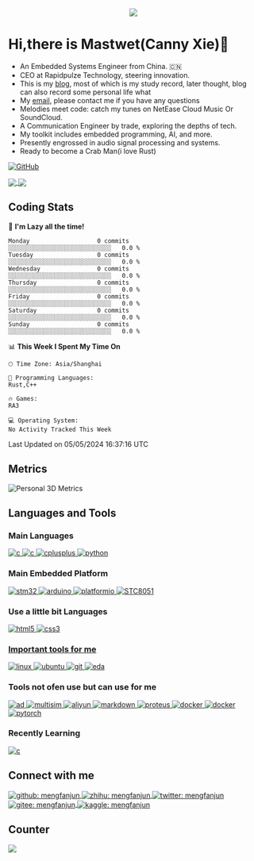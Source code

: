 
<h3 align="center">
  <a href="https://git.io/typing-svg">
    <!--     <img src="https://readme-typing-svg.herokuapp.com/?lines=大,+家好!;这+是+大湿....;很+高兴+见+到你!&center=true&size=30"> -->
    <img
      src="https://readme-typing-svg.herokuapp.com?font=Charis+SIL&size=30&duration=3000&color=1AACF7&center=true&vCenter=true&lines=Hello%2C+There!;This+is+Mastwet!;Nice+to+meet+you!">
  </a>
  </h1>



# Hi,there is Mastwet(Canny Xie)👋
- An Embedded Systems Engineer from China. 🇨🇳
- CEO at Rapidpulze Technology, steering innovation.
- This is my [blog]([https://www.cnblogs.com/bigtwetwet](https://www.cnblogs.com/bigtwetwet)), most of which is my study record, later thought, blog can also record some personal life what
- My [email](mastwet@foxmail.com), please contact me if you have any questions
- Melodies meet code: catch my tunes on NetEase Cloud Music Or SoundCloud.
- A Communication Engineer by trade, exploring the depths of tech.
- My toolkit includes embedded programming, AI, and more.
- Presently engrossed in audio signal processing and systems.
- Ready to become a Crab Man(i love Rust)




 




<!--
<a href="https://www.cnblogs.com/bigtwetwet" target="_blank" rel="noopener noreferrer"><img src="https://img.shields.io/static/v1?label=mfjblog.top&message=MyBlog&color=gray&labelColor=2C68C3&style=for-the-badge&logo=MicroSoftOneDrive&logoColor=white" alt="GitHub" /></a>




<a href="https://mastwet.github.io/">
  <img align="center" src="https://github-profile-trophy.vercel.app/?username=MengFanjun020906&row=1&column=4"/>
</a>


<a href="https://mastwet.github.io/">
  <img align="center" src="https://github-readme-stats.vercel.app/api?username=MengFanjun020906&hide=contribs"/>
</a>

-->



<a href="https://mfjblog.top" target="_blank" rel="noopener noreferrer"><img src="https://img.shields.io/static/v1?label=mfjblog.top&message=MyBlog&color=gray&labelColor=2C68C3&style=for-the-badge&logo=MicroSoftOneDrive&logoColor=white" alt="GitHub" /></a>




<a href="https://mastwet.github.io/">
  <img align="center" src="https://github-profile-trophy.vercel.app/?username=mastwet&row=1&column=4"/>
</a>


<a href="https://mastwet.github.io/">
  <img align="center" src="https://github-readme-stats.vercel.app/api?username=mastwet&hide=contribs"/>
</a>


<h2 align="left">Coding Stats</h2>


📅 **I'm Lazy all the time!** 

```text
Monday                   0 commits          ░░░░░░░░░░░░░░░░░░░░░░░░░░░░░   0.0 % 
Tuesday                  0 commits          ░░░░░░░░░░░░░░░░░░░░░░░░░░░░░   0.0 % 
Wednesday                0 commits          ░░░░░░░░░░░░░░░░░░░░░░░░░░░░░   0.0 % 
Thursday                 0 commits          ░░░░░░░░░░░░░░░░░░░░░░░░░░░░░   0.0 % 
Friday                   0 commits          ░░░░░░░░░░░░░░░░░░░░░░░░░░░░░   0.0 % 
Saturday                 0 commits          ░░░░░░░░░░░░░░░░░░░░░░░░░░░░░   0.0 % 
Sunday                   0 commits          ░░░░░░░░░░░░░░░░░░░░░░░░░░░░░   0.0 % 
```


📊 **This Week I Spent My Time On** 

```text
🕑︎ Time Zone: Asia/Shanghai

💬 Programming Languages: 
Rust,C++

🔥 Games: 
RA3

💻 Operating System: 
No Activity Tracked This Week
```


 Last Updated on 05/05/2024 16:37:16 UTC
<!--END_SECTION:waka-->
<h2 align="left">Metrics</h2>

![Personal 3D Metrics](./profile-3d-contrib/profile-season-animate.svg)


<h2 align="left">Languages and Tools</h2>
<h3 align="left">Main Languages</h3>
<p align="left">
    <a href="https://rust.org/" target="_blank" rel="noreferrer">
    <img
      src="https://img.shields.io/badge/-Rust-00000?style=for-the-badge&logo=rust&logoColor=red"
      alt="c"
    />
  </a>
  <a href="https://www.cprogramming.com/" target="_blank" rel="noreferrer">
    <img
      src="https://img.shields.io/badge/C-00599C?style=for-the-badge&logo=c&logoColor=white"
      alt="c"
    />
  </a>
  <a href="https://www.w3schools.com/cpp/" target="_blank" rel="noreferrer">
    <img
      src="https://img.shields.io/badge/C%2B%2B-00599C?style=for-the-badge&logo=c%2B%2B&logoColor=white"
      alt="cplusplus"
    />
  </a>
<a href="https://www.python.org" target="_blank" rel="noreferrer">
    <img
      src="https://img.shields.io/badge/Python-FFD43B?style=for-the-badge&logo=python&logoColor=blue"
      alt="python"
    />
  </a>
  <h3 align="left">Main Embedded Platform </h3>
  <a href="https://www.st.com/en/microcontrollers-microprocessors/stm32-32-bit-arm-cortex-mcus.html" target="_blank" rel="noreferrer">
    <img
      src="https://img.shields.io/badge/STM32-03234B?style=for-the-badge&logo=stmicroelectronics&logoColor=white"
      alt="stm32"
    />
  </a> 
  <a href="https://www.arduino.cc/" target="_blank" rel="noreferrer">
    <img
      src="https://img.shields.io/badge/Arduino-00878F?style=for-the-badge&logo=Arduino&logoColor=white"
      alt="arduino"
    />
  </a> 
  <a href="https://www.arduino.cc/" target="_blank" rel="noreferrer">
    <img
      src="https://img.shields.io/badge/platformio-F5822A?style=for-the-badge&logo=platformio&logoColor=white"
      alt="platformio"
    />
  </a> 
  <a href="https://stcai.com/" target="_blank" rel="noreferrer">
    <img
      src="https://img.shields.io/badge/STC8051-0071C5?style=for-the-badge&logo=Intel&logoColor=#0071C5"
      alt="STC8051"
    />
</a>
  
  <h3 align="left">Use a little bit Languages</h3>
  <a href="https://www.w3.org/html/" target="_blank" rel="noreferrer">
    <img
      src="https://img.shields.io/badge/HTML5-E34F26?style=for-the-badge&logo=html5&logoColor=white"
      alt="html5"
    />
  </a>
  <a href="https://www.w3schools.com/css/" target="_blank" rel="noreferrer">
    <img
      src="https://img.shields.io/badge/CSS3-1572B6?style=for-the-badge&logo=css3&logoColor=white"
      alt="css3"
    />


  <h3 align="left">Important tools for me</h3>
   <a href="https://zh.wikipedia.org/zh-tw/Linux" target="_blank" rel="noreferrer">
    <img
      src="https://img.shields.io/badge/Linux-FCC624?style=for-the-badge&logo=linux&logoColor=black"
      alt="linux"
    />
  </a> 
    
  <a href="https://ubuntu.com/download" target="_blank" rel="noreferrer">
    <img
      src="https://img.shields.io/badge/Ubuntu-E95420?style=for-the-badge&logo=ubuntu&logoColor=black"
      alt="ubuntu"
    />
  </a> 
  <a href="https://git-scm.com/" target="_blank" rel="noreferrer">
    <img src="https://img.shields.io/badge/GIT-E44C30?style=for-the-badge&logo=git&logoColor=white" alt="git" />
  </a>


    
  <a href="https://lceda.cn/" target="_blank" rel="noreferrer">
    <img
      src="https://img.shields.io/badge/ICEDA-1765F6?style=for-the-badge&logo=easyeda&logoColor=white"
      alt="eda"
    />
  </a> 

  <h3 align="left">Tools not ofen use but can use for me</h3>
  <a href="https://www.altium.com/altium-designer" target="_blank" rel="noreferrer">
    <img
      src="https://img.shields.io/badge/Atiumdesigner-A5915F?style=for-the-badge&logo=altiumdesigner&logoColor=white"
      alt="ad"
    />
  </a> 
  <a href="https://www.ni.com/en/support/downloads/software-products/download.multisim.htm" target="_blank" rel="noreferrer">
    <img
      src="https://img.shields.io/badge/Multisim-57B685?style=for-the-badge&logo=multisim&logoColor=white"
      alt="multisim"
    />
  </a> 


  <a href="https://cn.aliyun.com/" target="_blank" rel="noreferrer">
    <img
      src="https://img.shields.io/badge/alibabacloud-FF6A00?style=for-the-badge&logo=alibabacloud&logoColor=white"
      alt="aliyun"
    />
  </a> 
  <a href="https://www.markdownguide.org/" target="_blank" rel="noreferrer">
    <img
      src="https://img.shields.io/badge/markdown-000000?style=for-the-badge&logo=markdown&logoColor=white"
      alt="markdown"
    />
  </a> 
  <a href="https://www.labcenter.com/" target="_blank" rel="noreferrer">
    <img
      src="https://img.shields.io/badge/proteus-1C79B3?style=for-the-badge&logo=proteus&logoColor=white"
      alt="proteus"
    />
  </a> 
       <a href="https://www.docker.com" target="_blank" rel="noreferrer">
    <img
      src="https://img.shields.io/badge/Docker-2CA5E0?style=for-the-badge&logo=docker&logoColor=white"
      alt="docker"
    />
  </a>
       <a href="https://opencv.org/" target="_blank" rel="noreferrer">
    <img
      src="https://img.shields.io/badge/opencv-5C3EE8?style=for-the-badge&logo=opencv&logoColor=white"
      alt="docker"
    />
  </a>
        <a href="https://pytorch.org/" target="_blank" rel="noreferrer">
    <img
      src="https://img.shields.io/badge/pytorch-EE4C2C?style=for-the-badge&logo=pytorch&logoColor=white"
      alt="pytorch"
    />
  </a>
    
  <h3 align="left">Recently Learning</h3>
  <a href="https://rust.org/" target="_blank" rel="noreferrer">
    <img
      src="https://img.shields.io/badge/-Rust-00000?style=for-the-badge&logo=rust&logoColor=red"
      alt="c"
    />
  </a>



<!-- Connect with me -->
<h2 align="left">Connect with me</h2>
<p align="left">
  <a href="https://github.com/Mengfanjun020906"
    target="blank"><img align="center"
      src="https://img.shields.io/badge/GitHub-100000?style=for-the-badge&logo=github&logoColor=white"
      alt="github: mengfanjun"/>
      <a href="https://www.zhihu.com/people/bu-shi-hen-sha-31"
    target="blank"><img align="center"
      src="https://img.shields.io/badge/zhihu-0084FF?style=for-the-badge&logo=zhihu&logoColor=white"
      alt="zhihu: mengfanjun"/>
              <a href="https://twitter.com/Solitude63420"
    target="blank"><img align="center"
      src="https://img.shields.io/badge/x-000000?style=for-the-badge&logo=x&logoColor=white"
      alt="twitter: mengfanjun"/>
  </a>
                <a href="https://gitee.com/meng-fanjun-123"
    target="blank"><img align="center"
      src="https://img.shields.io/badge/gitee-C71D23?style=for-the-badge&logo=gitee&logoColor=white"
      alt="gitee: mengfanjun"/>
  </a>
                  <a href="https://www.kaggle.com/funjunmeng"
    target="blank"><img align="center"
      src="https://img.shields.io/badge/kaggle-20BEFF?style=for-the-badge&logo=kaggle&logoColor=white"
      alt="kaggle: mengfanjun"/>
  </a>

  <h2 align="left">Counter</h2>
<a href="https://github.com/antonkomarev/github-profile-views-counter">
  <img src="https://komarev.com/ghpvc/?username=Mengfanjun020906&style=for-the-badge" />
</a>
